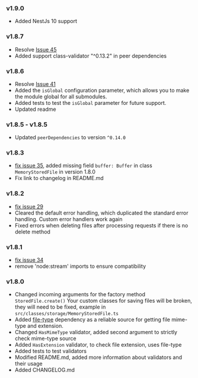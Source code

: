 ### v1.9.0
- Added NestJs 10 support

### v1.8.7
- Resolve [Issue 45](https://github.com/dmitriy-nz/nestjs-form-data/issues/45)
- Added support class-validator "^0.13.2" in peer dependencies

### v1.8.6
- Resolve [Issue 41](https://github.com/dmitriy-nz/nestjs-form-data/issues/41)
- Added the `isGlobal` configuration parameter, which allows you to make the module global for all submodules.
- Added tests to test the `isGlobal` parameter for future support.
- Updated readme

### v1.8.5 - v1.8.5

- Updated `peerDependencies` to version `^0.14.0`

### v1.8.3

- [fix issue 35](https://github.com/dmitriy-nz/nestjs-form-data/issues/35), added missing field `buffer: Buffer` in
  class `MemoryStoredFile` in version 1.8.0
- Fix link to changelog in README.md

### v1.8.2

- [fix issue 29](https://github.com/dmitriy-nz/nestjs-form-data/issues/29)
- Cleared the default error handling, which duplicated the standard error handling. Custom error handlers work again
- Fixed errors when deleting files after processing requests if there is no delete method

### v1.8.1

- [fix issue 34](https://github.com/dmitriy-nz/nestjs-form-data/issues/34)
- remove 'node:stream' imports to ensure compatibility

### v1.8.0

- Changed incoming arguments for the factory method `StoredFile.create()`
  Your custom classes for saving files will be broken, they will need to be fixed, example
  in `src/classes/storage/MemoryStoredFile.ts`
- Added [file-type](https://www.npmjs.com/package/file-type) dependency as a reliable source for getting file mime-type
  and extension.
- Changed `HasMimeType` validator, added second argument to strictly check mime-type source
- Added `HasExtension` validator, to check file extension, uses file-type
- Added tests to test validators
- Modified README.md, added more information about validators and their usage
- Added CHANGELOG.md

